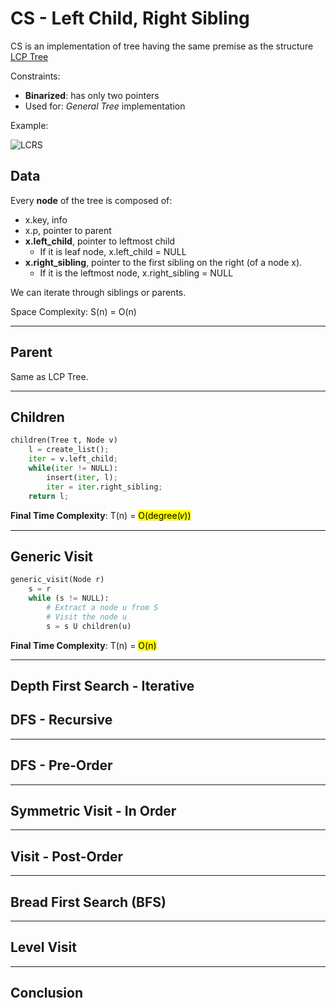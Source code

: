 # CS - Left Child, Right Sibling
CS is an implementation of tree having the same premise as the structure [LCP Tree](https://github.com/PayThePizzo/ASD/blob/main/2%20-%20Tree/4.2%20-%20CONNECTED%20STRUCTURES.md)

Constraints:
* **Binarized**: has only two pointers
* Used for: _General Tree_ implementation

Example:

![LCRS](https://github.com/PayThePizzo/ASD/blob/main/Resources/LCRS-Tree.jpg?raw=TRUE)

## Data
Every **node** of the tree is composed of:
* x.key, info
* x.p, pointer to parent
* **x.left_child**, pointer to leftmost child
  * If it is leaf node, x.left_child = NULL
* **x.right_sibling**, pointer to the first sibling on the right (of a node x).
  * If it is the leftmost node, x.right_sibling = NULL

We can iterate through siblings or parents.

Space Complexity: S(n) = O(n)

---

## Parent
Same as LCP Tree.

---

## Children

```python
children(Tree t, Node v)
    l = create_list();
    iter = v.left_child;
    while(iter != NULL):
        insert(iter, l);
        iter = iter.right_sibling;
    return l;
```
**Final Time Complexity**: T(n) = <mark>O(degree(𝑣))</mark>

---

## Generic Visit

```python
generic_visit(Node r)
    s = r
    while (s != NULL):
        # Extract a node u from S
        # Visit the node u
        s = s U children(u)
```
**Final Time Complexity**: T(n) = <mark>O(n)</mark>

---

## Depth First Search - Iterative


## DFS - Recursive

---

## DFS - Pre-Order

---

## Symmetric Visit - In Order

---

## Visit - Post-Order

---

## Bread First Search (BFS)

---

## Level Visit

---
## Conclusion